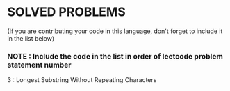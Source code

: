 # SOLVED PROBLEMS
(If you are contributing your code in this language, don't forget to include it in the list below)<br>
### NOTE : Include the code in the list in order of leetcode problem statement number

3 : Longest Substring Without Repeating Characters